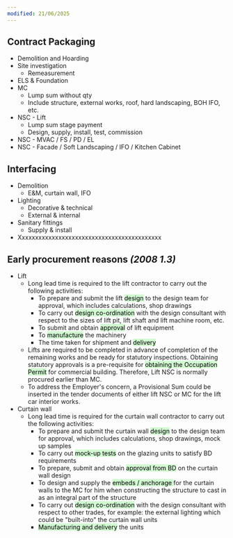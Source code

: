 ```yaml
---
modified: 21/06/2025
---
```

## Contract Packaging

- Demolition and Hoarding
- Site investigation
	- Remeasurement
- ELS & Foundation
- MC
	- Lump sum without qty
	- Include structure, external works, roof, hard landscaping, BOH IFO, etc.
- NSC - Lift
	- Lump sum stage payment
	- Design, supply, install, test, commission
- NSC - MVAC / FS / PD / EL
- NSC - Facade / Soft Landscaping / IFO / Kitchen Cabinet

## Interfacing

- Demolition
	- E&M, curtain wall, IFO
- Lighting
	- Decorative & technical
	- External & internal
- Sanitary fittings
	- Supply & install
- Xxxxxxxxxxxxxxxxxxxxxxxxxxxxxxxxxxxxxxxxxxx

## Early procurement reasons *(2008 1.3)*

- Lift
	- Long lead time is required to the lift contractor to carry out the following activities:
		- To prepare and submit the lift <mark style="background: #BBFABBA6;">design</mark> to the design team for approval, which includes calculations, shop drawings
		- To carry out <mark style="background: #BBFABBA6;">design co-ordination</mark> with the design consultant with respect to the sizes of lift pit, lift shaft and lift machine room, etc.
		- To submit and obtain <mark style="background: #BBFABBA6;">approval</mark> of lift equipment
		- To <mark style="background: #BBFABBA6;">manufacture</mark> the machinery
		- The time taken for shipment and <mark style="background: #BBFABBA6;">delivery</mark>
	- Lifts are required to be completed in advance of completion of the remaining works and be ready for statutory inspections. Obtaining statutory approvals is a pre-requisite for <mark style="background: #BBFABBA6;">obtaining the Occupation Permit</mark> for commercial building. Therefore, Lift NSC is normally procured earlier than MC.
	- To address the Employer's concern, a Provisional Sum could be inserted in the tender documents of either lift NSC or MC for the lift car interior works.
- Curtain wall
	- Long lead time is required for the curtain wall contractor to carry out the following activities:
		- To prepare and submit the curtain wall <mark style="background: #BBFABBA6;">design</mark> to the design team for approval, which includes calculations, shop drawings, mock up samples
		- To carry out <mark style="background: #BBFABBA6;">mock-up tests</mark> on the glazing units to satisfy BD requirements
		- To prepare, submit and obtain <mark style="background: #BBFABBA6;">approval from BD</mark> on the curtain wall design
		- To design and supply the <mark style="background: #BBFABBA6;">embeds / anchorage </mark>for the curtain walls to the MC for him when constructing the structure to cast in as an integral part of the structure
		- To carry out <mark style="background: #BBFABBA6;">design co-ordination</mark> with the design consultant with respect to other trades, for example: the external lighting which could be "built-into" the curtain wall units
		- <mark style="background: #BBFABBA6;">Manufacturing and delivery</mark> the units